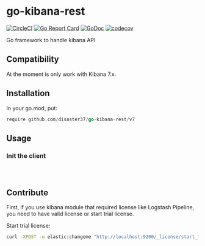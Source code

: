 # go-kibana-rest

[![CircleCI](https://circleci.com/gh/disaster37/go-kibana-rest.svg?style=svg)](https://circleci.com/gh/disaster37/go-kibana-rest)
[![Go Report Card](https://goreportcard.com/badge/github.com/disaster37/go-kibana-rest)](https://goreportcard.com/report/github.com/disaster37/go-kibana-rest)
[![GoDoc](https://godoc.org/github.com/disaster37/go-kibana-rest?status.svg)](http://godoc.org/github.com/disaster37/go-kibana-rest)
[![codecov](https://codecov.io/gh/disaster37/go-kibana-rest/branch/master/graph/badge.svg)](https://codecov.io/gh/disaster37/go-kibana-rest)

Go framework to handle kibana API

## Compatibility

At the moment is only work with Kibana 7.x.

## Installation

In your go.mod, put:
```go
require github.com/disaster37/go-kibana-rest/v7
```

## Usage

### Init the client

```go




```

## Contribute

First, if you use kibana module that required license like Logstash Pipeline, you need to have valid license or start trial license.

Start trial license:
```bash
curl -XPOST -u elastic:changeme "http://localhost:9200/_license/start_trial?acknowledge=true&pretty"

```